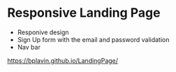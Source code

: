 # Responsive Landing Page 
- Responive design
- Sign Up form with the email and password validation
- Nav bar

https://bplavin.github.io/LandingPage/
